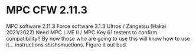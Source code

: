 # MPC CFW 2.11.3
MPC software 2.11.3
Force software 3.1.3
Ultros / Zangetsu (Hakai 2021/2022)
Need MPC LIVE II / MPC Key 61 testers to confirm compatibility!!
By now those who are going to use this will know how to use it... instructions shishsmuctions. Figure it out bud.
